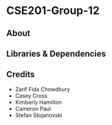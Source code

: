 # CSE201-Group-12
<h2>About</h2>
<h2>Libraries & Dependencies</h2>
<h2>Credits</h2>
<ul>
    <li>Zarif Fida Chowdhury</li>
    <li>Casey Cross</li>
    <li>Kimberly Hamilton</li>
    <li>Cameron Paul</li>
    <li>Stefan Stojanovski</li>
</ul>